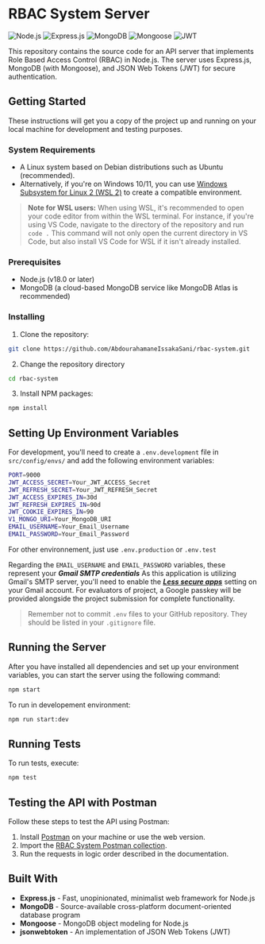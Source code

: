 # RBAC System Server

![Node.js](https://img.shields.io/badge/-Node.js-43853d?style=flat-square&logo=Node.js&logoColor=white)
![Express.js](https://img.shields.io/badge/-Express.js-404D59?style=flat-square)
![MongoDB](https://img.shields.io/badge/-MongoDB-black?style=flat-square&logo=mongodb)
![Mongoose](https://img.shields.io/badge/-Mongoose-880000?style=flat-square&logo=mongoose&logoColor=white)
![JWT](https://img.shields.io/badge/-JWT-black?style=flat-square&logo=JSON%20web%20tokens)

This repository contains the source code for an API server that implements Role Based Access Control (RBAC) in Node.js. The server uses Express.js, MongoDB (with Mongoose), and JSON Web Tokens (JWT) for secure authentication.

## Getting Started

These instructions will get you a copy of the project up and running on your local machine for development and testing purposes.

### System Requirements

- A Linux system based on Debian distributions such as Ubuntu (recommended).
- Alternatively, if you're on Windows 10/11, you can use [Windows Subsystem for Linux 2 (WSL 2)](https://learn.microsoft.com/en-us/windows/wsl/) to create a compatible environment.

> **Note for WSL users:** When using WSL, it's recommended to open your code editor from within the WSL terminal. For instance, if you're using VS Code, navigate to the directory of the repository and run `code .` This command will not only open the current directory in VS Code, but also install VS Code for WSL if it isn't already installed.

### Prerequisites

- Node.js (v18.0 or later)
- MongoDB (a cloud-based MongoDB service like MongoDB Atlas is recommended)

### Installing

1. Clone the repository:

```sh
git clone https://github.com/AbdourahamaneIssakaSani/rbac-system.git
```

2. Change the repository directory

```sh
cd rbac-system
```

3. Install NPM packages:

```sh
npm install
```

## Setting Up Environment Variables

For development, you'll need to create a `.env.development` file in `src/config/envs/` and add the following environment variables:

```bash
PORT=9000
JWT_ACCESS_SECRET=Your_JWT_ACCESS_Secret
JWT_REFRESH_SECRET=Your_JWT_REFRESH_Secret
JWT_ACCESS_EXPIRES_IN=30d
JWT_REFRESH_EXPIRES_IN=90d
JWT_COOKIE_EXPIRES_IN=90
V1_MONGO_URI=Your_MongoDB_URI
EMAIL_USERNAME=Your_Email_Username
EMAIL_PASSWORD=Your_Email_Password
```

For other environnement, just use `.env.production` or `.env.test`

Regarding the `EMAIL_USERNAME` and `EMAIL_PASSWORD` variables, these represent your _**Gmail SMTP credentials**_ As this application is utilizing Gmail's SMTP server, you'll need to enable the [_**Less secure apps**_](https://support.google.com/accounts/answer/6010255?hl=en) setting on your Gmail account. For evaluators of project, a Google passkey will be provided alongside the project submission for complete functionality.

> Remember not to commit `.env` files to your GitHub repository. They should be listed in your `.gitignore` file.

## Running the Server

After you have installed all dependencies and set up your environment variables, you can start the server using the following command:

```sh
npm start
```

To run in developement environment:

```sh
npm run start:dev
```

## Running Tests

To run tests, execute:

```sh
npm test
```

## Testing the API with Postman

Follow these steps to test the API using Postman:

1. Install [Postman](https://www.postman.com/downloads/) on your machine or use the web version.
2. Import the [RBAC System Postman collection](https://documenter.getpostman.com/view/23125475/2s9Xxtzbx4).
3. Run the requests in logic order described in the documentation.

## Built With

- **Express.js** - Fast, unopinionated, minimalist web framework for Node.js
- **MongoDB** - Source-available cross-platform document-oriented database program
- **Mongoose** - MongoDB object modeling for Node.js
- **jsonwebtoken** - An implementation of JSON Web Tokens (JWT)